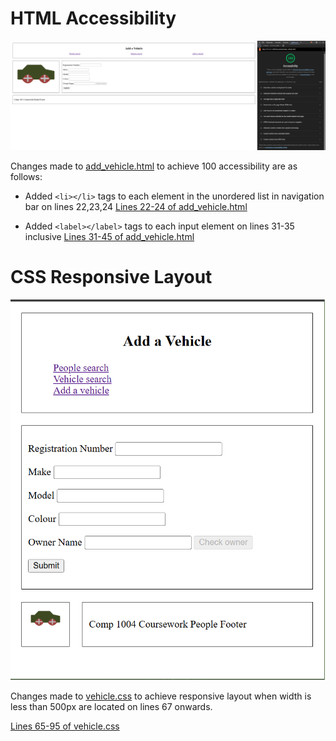 # HTML Accessibility

![100 Accessibility Screenshot on Add Vehicle page](100accessibility.png)

Changes made to [add_vehicle.html](add_vehicle.html) to achieve 100 accessibility are as follows:

- Added `<li></li>` tags to each element in the unordered list in navigation bar on lines 22,23,24
[Lines 22-24 of add_vehicle.html](add_vehicle.html#L22-L24)

- Added `<label></label>` tags to each input element on lines 31-35 inclusive
[Lines 31-45 of add_vehicle.html](add_vehicle.html#L32-L35)

# CSS Responsive Layout

![500px webpage screenshot](500pxpage.png)

Changes made to [vehicle.css](vehicle.css) to achieve responsive layout when width is less than 500px are located on lines 67 onwards.

[Lines 65-95 of vehicle.css](vehicle.css#L65-L95)
